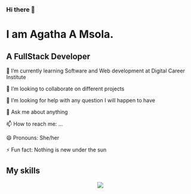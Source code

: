 ### Hi there 👋 <h1>I am Agatha A Msola.</h1>

<h2> A FullStack Developer </h2>

 🌱 I’m currently learning Software and Web development at Digital Career Institute
 
 👯 I’m looking to collaborate on different projects
 
 🤔 I’m looking for help with any question I will happen to have
 
 💬 Ask me about anything
 
 📫 How to reach me: ...
 
 😄 Pronouns: She/her
 
 ⚡ Fun fact: Nothing is new under the sun
 
 <h2>My skills</h2>
<p align="center">
  <a href="https://skillicons.dev">
    <img src="https://skillicons.dev/icons?i=git,html,css,sass,bootstrap,react" />
  </a>
</p>
